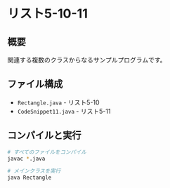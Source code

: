 # リスト5-10-11

## 概要
関連する複数のクラスからなるサンプルプログラムです。

## ファイル構成
- `Rectangle.java` - リスト5-10
- `CodeSnippet11.java` - リスト5-11

## コンパイルと実行
```bash
# すべてのファイルをコンパイル
javac *.java

# メインクラスを実行
java Rectangle
```
